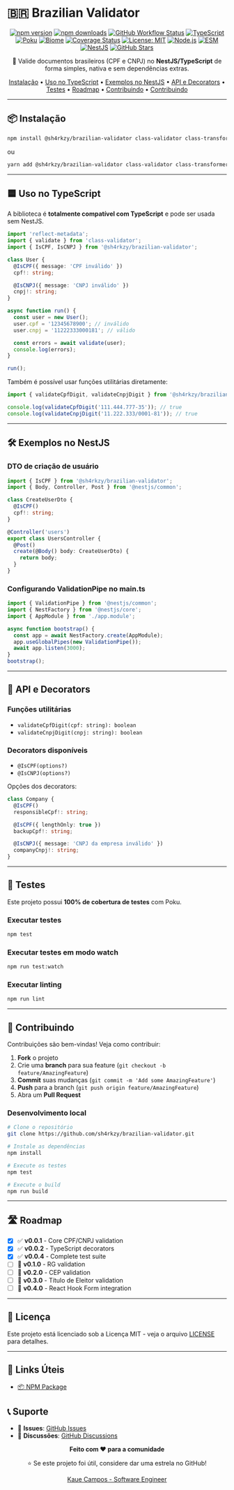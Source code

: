 # 🇧🇷 Brazilian Validator

<div align="center">

[![npm version](https://badge.fury.io/js/@sh4rkzy%2Fbrazilian-validator.svg)](https://badge.fury.io/js/@sh4rkzy%2Fbrazilian-validator)
[![npm downloads](https://img.shields.io/npm/dm/@sh4rkzy/brazilian-validator.svg)](https://www.npmjs.com/package/@sh4rkzy/brazilian-validator)
[![GitHub Workflow Status](https://img.shields.io/github/actions/workflow/status/sh4rkzy/brazilian-validator/ci.yml?branch=main&label=tests)](https://github.com/sh4rkzy/brazilian-validator/actions)
[![TypeScript](https://img.shields.io/badge/TypeScript-5.9.2-blue?logo=typescript)](https://www.typescriptlang.org/)
[![Poku](https://img.shields.io/badge/Poku-3.0.2-green?logo=nodejs)](https://poku.io/)
[![Biome](https://img.shields.io/badge/Biome-2.2.2-purple?logo=biome)](https://biomejs.dev/)
[![Coverage Status](https://img.shields.io/badge/coverage-100%25-brightgreen)](https://github.com/sh4rkzy/brazilian-validator)
[![License: MIT](https://img.shields.io/badge/License-MIT-yellow.svg)](https://opensource.org/licenses/MIT)
[![Node.js](https://img.shields.io/badge/Node.js-%3E%3D16.0.0-green?logo=node.js)](https://nodejs.org/)
[![ESM](https://img.shields.io/badge/ESM-supported-brightgreen)](https://nodejs.org/api/esm.html)
[![NestJS](https://img.shields.io/badge/NestJS-compatible-red?logo=nestjs)](https://nestjs.com/)
[![GitHub Stars](https://img.shields.io/github/stars/sh4rkzy/brazilian-validator?style=social)](https://github.com/sh4rkzy/brazilian-validator)

  🚀 Valide documentos brasileiros (CPF e CNPJ) no **NestJS/TypeScript** de forma simples, nativa e sem dependências extras.  

  [Instalação](#📦-instalação) •
  [Uso no TypeScript](#🟦-uso-no-typescript) •
  [Exemplos no NestJS](#🛠️-exemplos-no-nestjs) •
  [API e Decorators](#🎯-api-e-decorators) •
  [Testes](#🧪-testes) •
  [Roadmap](#🛣️-roadmap) •
  [Contribuindo](#🤝-contribuindo) •
  [Contribuindo](#🤝-contribuindo)
</div>

---

## 📦 Instalação 

```bash
npm install @sh4rkzy/brazilian-validator class-validator class-transformer
```

ou

```bash
yarn add @sh4rkzy/brazilian-validator class-validator class-transformer
```

---

## 🟦 Uso no TypeScript

A biblioteca é **totalmente compatível com TypeScript** e pode ser usada sem NestJS.

```typescript
import 'reflect-metadata';
import { validate } from 'class-validator';
import { IsCPF, IsCNPJ } from '@sh4rkzy/brazilian-validator';

class User {
  @IsCPF({ message: 'CPF inválido' })
  cpf!: string;

  @IsCNPJ({ message: 'CNPJ inválido' })
  cnpj!: string;
}

async function run() {
  const user = new User();
  user.cpf = '12345678900'; // inválido
  user.cnpj = '11222333000181'; // válido

  const errors = await validate(user);
  console.log(errors);
}

run();
```

Também é possível usar funções utilitárias diretamente:

```typescript
import { validateCpfDigit, validateCnpjDigit } from '@sh4rkzy/brazilian-validator';

console.log(validateCpfDigit('111.444.777-35')); // true
console.log(validateCnpjDigit('11.222.333/0001-81')); // true
```

---

## 🛠️ Exemplos no NestJS

### DTO de criação de usuário
```typescript
import { IsCPF } from '@sh4rkzy/brazilian-validator';
import { Body, Controller, Post } from '@nestjs/common';

class CreateUserDto {
  @IsCPF()
  cpf!: string;
}

@Controller('users')
export class UsersController {
  @Post()
  create(@Body() body: CreateUserDto) {
    return body;
  }
}
```

### Configurando ValidationPipe no main.ts
```typescript
import { ValidationPipe } from '@nestjs/common';
import { NestFactory } from '@nestjs/core';
import { AppModule } from './app.module';

async function bootstrap() {
  const app = await NestFactory.create(AppModule);
  app.useGlobalPipes(new ValidationPipe());
  await app.listen(3000);
}
bootstrap();
```

---

## 🎯 API e Decorators

### Funções utilitárias
- `validateCpfDigit(cpf: string): boolean`
- `validateCnpjDigit(cnpj: string): boolean`

### Decorators disponíveis
- `@IsCPF(options?)`
- `@IsCNPJ(options?)`

Opções dos decorators:

```typescript
class Company {
  @IsCPF()
  responsibleCpf!: string;

  @IsCPF({ lengthOnly: true })
  backupCpf!: string;

  @IsCNPJ({ message: 'CNPJ da empresa inválido' })
  companyCnpj!: string;
}
```

---

## 🧪 Testes

Este projeto possui **100% de cobertura de testes** com Poku.

### Executar testes
```bash
npm test
```

### Executar testes em modo watch
```bash
npm run test:watch
```

### Executar linting
```bash
npm run lint
```

---

## 🤝 Contribuindo

Contribuições são bem-vindas! Veja como contribuir:

1. **Fork** o projeto
2. Crie uma **branch** para sua feature (`git checkout -b feature/AmazingFeature`)
3. **Commit** suas mudanças (`git commit -m 'Add some AmazingFeature'`)
4. **Push** para a branch (`git push origin feature/AmazingFeature`)
5. Abra um **Pull Request**

### Desenvolvimento local

```bash
# Clone o repositório
git clone https://github.com/sh4rkzy/brazilian-validator.git

# Instale as dependências
npm install

# Execute os testes
npm test

# Execute o build
npm run build
```

---

## 🛣️ Roadmap

- [x] ✅ **v0.0.1** - Core CPF/CNPJ validation
- [x] ✅ **v0.0.2** - TypeScript decorators
- [x] ✅ **v0.0.4** - Complete test suite
- [ ] 🔄 **v0.1.0** - RG validation
- [ ] 🔄 **v0.2.0** - CEP validation
- [ ] 🔄 **v0.3.0** - Título de Eleitor validation
- [ ] 🔄 **v0.4.0** - React Hook Form integration

---


## 📄 Licença

Este projeto está licenciado sob a Licença MIT - veja o arquivo [LICENSE](LICENSE) para detalhes.

---

## 🔗 Links Úteis

- [📦 NPM Package](https://www.npmjs.com/package/@sh4rkzy/brazilian-validator)


## 📞 Suporte

- 🐛 **Issues**: [GitHub Issues](https://github.com/sh4rkzy/brazilian-validator/issues)
- 💬 **Discussões**: [GitHub Discussions](https://github.com/sh4rkzy/brazilian-validator/discussions)

<div align="center">

**Feito com ❤️ para a comunidade**

⭐ Se este projeto foi útil, considere dar uma estrela no GitHub!

[Kaue Campos - Software Engineer](https://github.com/sh4rkzy)

</div>
